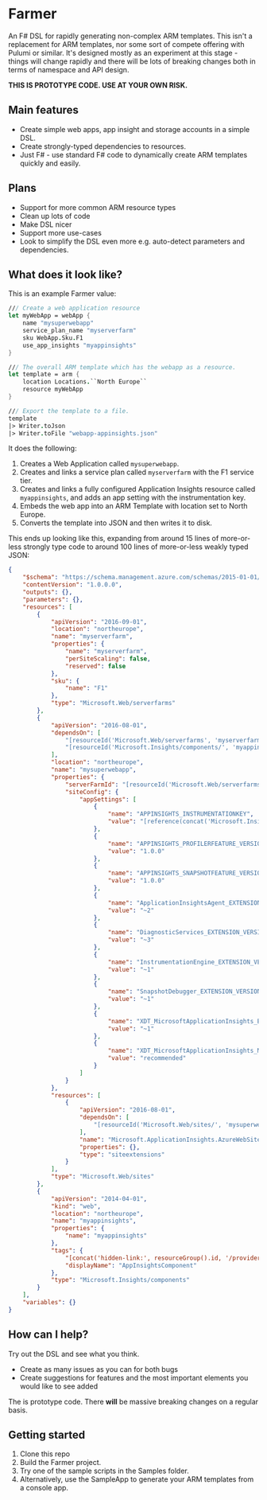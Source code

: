 # Farmer

An F# DSL for rapidly generating non-complex ARM templates. This isn't a replacement for ARM templates,
nor some sort of compete offering with Pulumi or similar. It's designed mostly as an experiment at this stage -
things will change rapidly and there will be lots of breaking changes both in terms of namespace and API design.

**THIS IS PROTOTYPE CODE. USE AT YOUR OWN RISK.**

## Main features

* Create simple web apps, app insight and storage accounts in a simple DSL.
* Create strongly-typed dependencies to resources.
* Just F# - use standard F# code to dynamically create ARM templates quickly and easily.

## Plans
* Support for more common ARM resource types
* Clean up lots of code
* Make DSL nicer
* Support more use-cases
* Look to simplify the DSL even more e.g. auto-detect parameters and dependencies.

## What does it look like?
This is an example Farmer value:

```fsharp
/// Create a web application resource
let myWebApp = webApp {
    name "mysuperwebapp"
    service_plan_name "myserverfarm"
    sku WebApp.Sku.F1
    use_app_insights "myappinsights"
}

/// The overall ARM template which has the webapp as a resource.
let template = arm {
    location Locations.``North Europe``
    resource myWebApp
}

/// Export the template to a file.
template
|> Writer.toJson
|> Writer.toFile "webapp-appinsights.json"
```

It does the following:

1. Creates a Web Application called `mysuperwebapp`.
2. Creates and links a service plan called `myserverfarm` with the F1 service tier.
4. Creates and links a fully configured Application Insights resource called `myappinsights`, and adds an app setting with the instrumentation key.
5. Embeds the web app into an ARM Template with location set to North Europe.
6. Converts the template into JSON and then writes it to disk.

This ends up looking like this, expanding from around 15 lines of more-or-less strongly type code to around 100 lines of more-or-less weakly typed JSON:

```json
{
    "$schema": "https://schema.management.azure.com/schemas/2015-01-01/deploymentTemplate.json#",
    "contentVersion": "1.0.0.0",
    "outputs": {},
    "parameters": {},
    "resources": [
        {
            "apiVersion": "2016-09-01",
            "location": "northeurope",
            "name": "myserverfarm",
            "properties": {
                "name": "myserverfarm",
                "perSiteScaling": false,
                "reserved": false
            },
            "sku": {
                "name": "F1"
            },
            "type": "Microsoft.Web/serverfarms"
        },
        {
            "apiVersion": "2016-08-01",
            "dependsOn": [
                "[resourceId('Microsoft.Web/serverfarms', 'myserverfarm')]",
                "[resourceId('Microsoft.Insights/components/', 'myappinsights')]"
            ],
            "location": "northeurope",
            "name": "mysuperwebapp",
            "properties": {
                "serverFarmId": "[resourceId('Microsoft.Web/serverfarms', 'myserverfarm')]",
                "siteConfig": {
                    "appSettings": [
                        {
                            "name": "APPINSIGHTS_INSTRUMENTATIONKEY",
                            "value": "[reference(concat('Microsoft.Insights/components/', 'myappinsights')).InstrumentationKey]"
                        },
                        {
                            "name": "APPINSIGHTS_PROFILERFEATURE_VERSION",
                            "value": "1.0.0"
                        },
                        {
                            "name": "APPINSIGHTS_SNAPSHOTFEATURE_VERSION",
                            "value": "1.0.0"
                        },
                        {
                            "name": "ApplicationInsightsAgent_EXTENSION_VERSION",
                            "value": "~2"
                        },
                        {
                            "name": "DiagnosticServices_EXTENSION_VERSION",
                            "value": "~3"
                        },
                        {
                            "name": "InstrumentationEngine_EXTENSION_VERSION",
                            "value": "~1"
                        },
                        {
                            "name": "SnapshotDebugger_EXTENSION_VERSION",
                            "value": "~1"
                        },
                        {
                            "name": "XDT_MicrosoftApplicationInsights_BaseExtensions",
                            "value": "~1"
                        },
                        {
                            "name": "XDT_MicrosoftApplicationInsights_Mode",
                            "value": "recommended"
                        }
                    ]
                }
            },
            "resources": [
                {
                    "apiVersion": "2016-08-01",
                    "dependsOn": [
                        "[resourceId('Microsoft.Web/sites/', 'mysuperwebapp')]"
                    ],
                    "name": "Microsoft.ApplicationInsights.AzureWebSites",
                    "properties": {},
                    "type": "siteextensions"
                }
            ],
            "type": "Microsoft.Web/sites"
        },
        {
            "apiVersion": "2014-04-01",
            "kind": "web",
            "location": "northeurope",
            "name": "myappinsights",
            "properties": {
                "name": "myappinsights"
            },
            "tags": {
                "[concat('hidden-link:', resourceGroup().id, '/providers/Microsoft.Web/sites/', 'mysuperwebapp')]": "Resource",
                "displayName": "AppInsightsComponent"
            },
            "type": "Microsoft.Insights/components"
        }
    ],
    "variables": {}
}
```

## How can I help?
Try out the DSL and see what you think.

* Create as many issues as you can for both bugs
* Create suggestions for features and the most important elements you would like to see added

The is prototype code. There **will** be massive breaking changes on a regular basis.

## Getting started
1. Clone this repo
2. Build the Farmer project.
3. Try one of the sample scripts in the Samples folder.
4. Alternatively, use the SampleApp to generate your ARM templates from a console app.